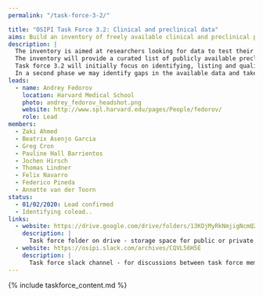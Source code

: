 ```yaml
---
permalink: "/task-force-3-2/"

title: "OSIPI Task Force 3.2: Clinical and preclinical data"
aims: Build an inventory of freely available clinical and preclinical perfusion MRI data.
description: |
  The inventory is aimed at researchers looking for data to test their perfusion analysis methods, and at data owners who want to share data for secondary research. 
  The inventory will provide a curated list of publicly available preclinical and clinical perfusion datasets that can be used to test algorithms in real-world conditions for robustness, reproducibility and practicality. 
  Task force 3.2 will initially focus on identifying, listing and qualifying existing datasets. 
  In a second phase we may identify gaps in the available data and take actions to fill them.
leads:
  - name: Andrey Fedorov
    location: Harvard Medical School
    photo: andrey_fedorov_headshot.png
    website: http://www.spl.harvard.edu/pages/People/fedorov/
    role: Lead
members:
  - Zaki Ahmed
  - Beatrix Asenjo Garcia
  - Greg Cron
  - Pauline Hall Barrientos
  - Jochen Hirsch
  - Thomas Lindner
  - Felix Navarro
  - Federico Pineda
  - Annette van der Toorn
status:
  - 01/02/2020: Lead confirmed
  - Identifying colead..
links:
  - website: https://drive.google.com/drive/folders/13KOjMyRkNmjigNcmQ2LHMYIzCTr2cN-S
    description: |
      Task force folder on drive - storage space for public or private documents developed by the task force.
  - website: https://osipi.slack.com/archives/CQVL56H5E
    description: |
      Task force slack channel - for discussions between task force members.
---
```


{% include taskforce_content.md %}
